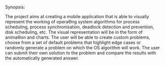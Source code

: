 Synopsis:

The project aims at creating a mobile application that is able to visually represent the 
working of operaƟng system algorithms for process scheduling, process synchronisation,
deadlock detection and prevention, disk scheduling, etc. The visual representation will be in 
the form of animaƟon and charts. The user will be able to create custom problems, choose 
from a set of default problems that highlight edge cases or randomly generate a problem on 
which the OS algorithm will work. The user can submit their own solution to the problem 
and compare the results with the automatically generated answer.
